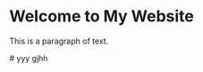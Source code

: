 <!DOCTYPE html>
<html lang="en">
<head>
   <meta charset="UTF-8">
   <meta name="viewport" content="width=device-width, initial-scale=1.0">
   <title>My First HTML Page</title>
</head>
<body>
   <h1>Welcome to My Website</h1>
   <p>This is a paragraph of text.</p>
</body>
</html># yyy
gjhh
